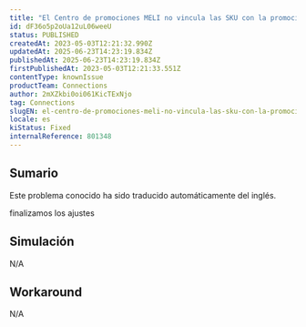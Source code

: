 ```yaml
---
title: "El Centro de promociones MELI no vincula las SKU con la promoción"
id: dF36o5p2oUa12uL06weeU
status: PUBLISHED
createdAt: 2023-05-03T12:21:32.990Z
updatedAt: 2025-06-23T14:23:19.834Z
publishedAt: 2025-06-23T14:23:19.834Z
firstPublishedAt: 2023-05-03T12:21:33.551Z
contentType: knownIssue
productTeam: Connections
author: 2mXZkbi0oi061KicTExNjo
tag: Connections
slugEN: el-centro-de-promociones-meli-no-vincula-las-sku-con-la-promocion
locale: es
kiStatus: Fixed
internalReference: 801348
---
```


## Sumario

<div class="alert alert-info">
  <p>Este problema conocido ha sido traducido automáticamente del inglés.</p>
</div>


finalizamos los ajustes


##

## Simulación


N/A


##

## Workaround


N/A





